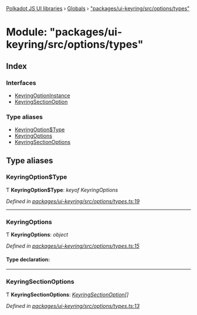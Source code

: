 [Polkadot JS UI libraries](../README.md) › [Globals](../globals.md) › ["packages/ui-keyring/src/options/types"](_packages_ui_keyring_src_options_types_.md)

# Module: "packages/ui-keyring/src/options/types"

## Index

### Interfaces

* [KeyringOptionInstance](../interfaces/_packages_ui_keyring_src_options_types_.keyringoptioninstance.md)
* [KeyringSectionOption](../interfaces/_packages_ui_keyring_src_options_types_.keyringsectionoption.md)

### Type aliases

* [KeyringOption$Type](_packages_ui_keyring_src_options_types_.md#keyringoptiontype)
* [KeyringOptions](_packages_ui_keyring_src_options_types_.md#keyringoptions)
* [KeyringSectionOptions](_packages_ui_keyring_src_options_types_.md#keyringsectionoptions)

## Type aliases

###  KeyringOption$Type

Ƭ **KeyringOption$Type**: *keyof KeyringOptions*

*Defined in [packages/ui-keyring/src/options/types.ts:19](https://github.com/polkadot-js/ui/blob/fdc310b/packages/ui-keyring/src/options/types.ts#L19)*

___

###  KeyringOptions

Ƭ **KeyringOptions**: *object*

*Defined in [packages/ui-keyring/src/options/types.ts:15](https://github.com/polkadot-js/ui/blob/fdc310b/packages/ui-keyring/src/options/types.ts#L15)*

#### Type declaration:

___

###  KeyringSectionOptions

Ƭ **KeyringSectionOptions**: *[KeyringSectionOption](../interfaces/_packages_ui_keyring_src_options_types_.keyringsectionoption.md)[]*

*Defined in [packages/ui-keyring/src/options/types.ts:13](https://github.com/polkadot-js/ui/blob/fdc310b/packages/ui-keyring/src/options/types.ts#L13)*
